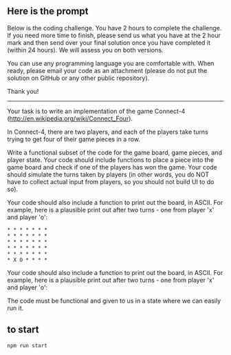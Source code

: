 ## Here is the prompt
Below is the coding challenge. You have 2 hours to complete the challenge. If you need more time to finish, please send us what you have at the 2 hour mark and then send over your final solution once you have completed it (within 24 hours). We will assess you on both versions.

You can use any programming language you are comfortable with. When ready, please email your code as an attachment (please do not put the solution on GitHub or any other public repository). 

Thank you!

___

Your task is to write an implementation of the game Connect-4 (http://en.wikipedia.org/wiki/Connect_Four).

In Connect-4, there are two players, and each of the players take turns trying to get four of their game pieces in a row.
 
Write a functional subset of the code for the game board, game pieces, and player state. Your code should include functions to place a piece into the game board and check if one of the players has won the game. Your code should simulate the turns taken by players (in other words, you do NOT have to collect actual input from players, so you should not build UI to do so).

Your code should also include a function to print out the board, in ASCII. For example, here is a plausible print out after two turns - one from player 'x' and player 'o':

``` 
* * * * * * *
* * * * * * *
* * * * * * *
* * * * * * *
* * * * * * *
* X O * * * *
```

Your code should also include a function to print out the board, in ASCII. For example, here is a plausible print out after two turns - one from player 'x' and player 'o':

The code must be functional and given to us in a state where we can easily run it.


## to start
```
npm run start
```
